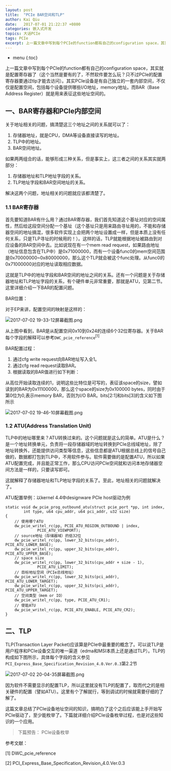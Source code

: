 ```yaml
---
layout: post
title:  "PCIe BAR空间和TLP"
author: Kai Qiu
date:   2017-07-01 21:22:37 +0800
categories: 嵌入式开发
topics: 大话PCIe
tags: PCIe
excerpt: 上一篇文章中写到每个PCIe的function都有自己的configuration space，其实就是配置寄存器了（这个当然是要有的了，不然软件要怎么玩？只不过PCIe的配置寄存器要通过tlp才能去访问）。其实PCIe设备是有自己独立的一套内部空间，不仅仅是配置空间，包括每个设备提供哪些I/O地址，memory地址。而BAR（Base Address Register）就是用来表征这些地址空间的，通过BAR寄存器，我们首先知道这个基址对应的空间属性，然后给这段空间分配一个基址（这个基址只是用来路由寻址用的，不能和存储器空间的地址搞混，很多软件实现上会把两个地址设置成一样，但是本质上没有任何关系，只是tlp寻址的时候用的！）。
---
```


* menu
{:toc}

上一篇文章中写到每个PCIe的function都有自己的configuration space，其实就是配置寄存器了（这个当然是要有的了，不然软件要怎么玩？只不过PCIe的配置寄存器要通过tlp才能去访问）。其实PCIe设备是有自己独立的一套内部空间，不仅仅是配置空间，包括每个设备提供哪些I/O地址，memory地址。而BAR（Base Address Register）就是用来表征这些地址空间的。

## 一、BAR寄存器和PCIe内部空间

关于地址相关的问题，搞清楚这三个地址之间的关系就可以了：

1. 存储器地址，就是CPU，DMA等设备直接读写的地址。
2. TLP中的地址。
3. BAR空间地址。

如果两两组合的话，能够形成三种关系，但是事实上，这三者之间的关系其实就两部分：

1. 存储器地址和TLP地址字段的关系。
2. TLP地址字段和BAR空间地址的关系。

解决这两个问题，地址相关的问题就应该都清楚了。

### 1.1 BAR寄存器

首先要知道BAR有什么用？通过BAR寄存器，我们首先知道这个基址对应的空间属性，然后给这段空间分配一个基址（这个基址只是用来路由寻址用的，不能和存储器空间的地址搞混，很多软件实现上会把两个地址设置成一样，但是本质上没有任何关系，只是TLP寻址的时候用的！）。这样的话，TLP就能根据地址被路由到对应设备的BAR空间中去。比如说现在有一个mem read request，如果路由地址（地址信息包含在TLP中）是0x71000000，而有一个设备func0的mem空间范围是0x70000000~0x80000000，那么这个TLP就会被这个func处理。从func0的0x71000000对应的地址读取相应数据。

这就是TLP中的地址字段和BAR空间的地址之间的关系。还有一个问题是关于存储器地址和TLP地址字段的关系，有个硬件单元非常重要，那就是ATU，见第二节。这里详细介绍一下BAR的配置问题。

BAR位置：

对于EP来讲，配置空间的映射是这样的：

![2017-07-02 19-33-12屏幕截图.png](https://ooo.0o0.ooo/2017/07/02/5958da40cf7ca.png)

从上图中看到，BAR是从配置空间0x10到0x24的连续6个32位寄存器。关于BAR每个字段的解释可以参考`DWC_pcie_reference`<sup>[1]</sup>

BAR配置过程：

1. 通过cfg write request向BAR地址写入全1。
2. 通过cfg read request读取BAR。
3. 根据读取的BAR值进行如下判断：

从高位开始读取连续的1，说明这些比特位是可写的，表征该space的size，譬如读到的BAR为0x11100000，那么这个space的size为0x100000 bytes，同时由于第0位为0,表示memory BAR，否则为I/O BAR。bits[2:1]和bits[3]的含义如下图所示

![2017-07-02 19-46-10屏幕截图.png](https://ooo.0o0.ooo/2017/07/02/5958dd1eac263.png)


### 1.2 ATU(Address Translation Unit)

TLP中的地址哪里来？ATU转换过来的。这个问题就是这么的简单。ATU是什么？是一个地址转换单元，负责将一段存储器域的地址转换到PCIe总线域地址，除了地址转换外，还能提供访问类型等信息，这些信息都是ATU根据总线上的信号自己做的，数据都打包到TLP中，不用软件参与。软件需要做的是配置ATU，所以如果ATU配置完成，并且能正常工作，那么CPU访问PCIe空间就和访问本地存储器空间方法是一样的，只要读写即可。

这就解释了存储器地址和TLP地址字段的关系了。至此，地址相关的问题就解决了。

ATU配置举例：以kernel 4.4中designware PCIe host驱动为例

``` 
static void dw_pcie_prog_outbound_atu(struct pcie_port *pp, int index,
		int type, u64 cpu_addr, u64 pci_addr, u32 size)
{
    // 使用哪个ATU
	dw_pcie_writel_rc(pp, PCIE_ATU_REGION_OUTBOUND | index,
			  PCIE_ATU_VIEWPORT);
    // source地址（存储器域）的低32位
	dw_pcie_writel_rc(pp, lower_32_bits(cpu_addr), PCIE_ATU_LOWER_BASE);
	dw_pcie_writel_rc(pp, upper_32_bits(cpu_addr), PCIE_ATU_UPPER_BASE);
    // space size
	dw_pcie_writel_rc(pp, lower_32_bits(cpu_addr + size - 1),
			  PCIE_ATU_LIMIT);
    // 目标地址空间（PCIe总线地址）
	dw_pcie_writel_rc(pp, lower_32_bits(pci_addr), PCIE_ATU_LOWER_TARGET);
	dw_pcie_writel_rc(pp, upper_32_bits(pci_addr), PCIE_ATU_UPPER_TARGET);
    // 空间类型（mem or IO）
	dw_pcie_writel_rc(pp, type, PCIE_ATU_CR1);
    // 使能ATU
	dw_pcie_writel_rc(pp, PCIE_ATU_ENABLE, PCIE_ATU_CR2);
}
```

## 二、TLP

TLP(Transaction Layer Packet)应该算是PCIe中最重要的概念了。可以说TLP是用户程序和PCIe设备交互的唯一渠道（edma和MSI本质上还是通过TLP）。TLP的构成如下图所示，具体每个字段的含义参见`PCI_Express_Base_Specification_Revision_4.0.Ver.0.3`第2.2节

![2017-07-02 20-04-35屏幕截图.png](https://ooo.0o0.ooo/2017/07/02/5958e16f23933.png)

因为软件不需要显示的配置TLP，所以这里就没有TLP的配置了，取而代之的是相关硬件的配置（譬如ATU）。这里有个了解就行，等到调试的时候就需要仔细的了解了。

这篇文章总结了PCIe设备地址空间的知识，搞明白了这个之后应该能上手开始写PCIe驱动了，至少能枚举了。下篇就详细介绍PCIe设备枚举过程，也是对这些知识的一个应用。

> 下篇预告： PCIe设备枚举


参考文献：

[1] DWC_pcie_reference

[2] PCI_Express_Base_Specification_Revision_4.0.Ver.0.3